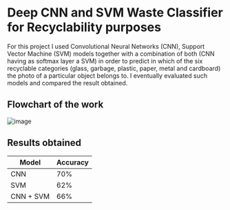# Deep CNN and SVM Waste Classifier for Recyclability purposes

For this project I used Convolutional Neural Networks (CNN), Support Vector Machine (SVM) models together with a combination of both (CNN having as softmax layer a SVM) in order to predict in
which of the six recyclable categories (glass, garbage, plastic, paper, metal and cardboard) the photo of a particular object belongs to. 
I eventually evaluated such models and compared the result obtained.

## Flowchart of the work

![image](https://user-images.githubusercontent.com/77294126/210639966-3f32f011-b7d7-44bd-8680-a5e4accc20b6.png)

## Results obtained

| Model  | Accuracy |
| ------------- | ------------- |
| CNN  | 70%  |
| SVM  | 62%  |
| CNN + SVM  | 66%  |
